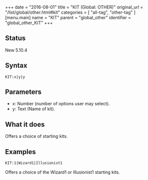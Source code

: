 +++
date = "2016-08-01"
title = "KIT (Global: OTHER)"
original_url = "/list/global/other.html#kit"
categories = [ "all-tag", "other-tag" ]
[menu.main]
    name = "KIT"
    parent = "global_other"
    identifier = "global_other_KIT"
+++

## Status

New 5.10.4

## Syntax

`KIT:x|y|y`

## Parameters

-   x: Number (number of options user may select).
-   y: Text (Name of kit).



What it does
------------

Offers a choice of starting kits.

Examples
--------

`KIT:1|Wizard1|Illusionist1`

Offers a choice of the Wizard1 or Illusionist1 starting kits.

